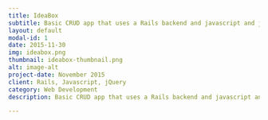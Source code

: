 ```yaml
---
title: IdeaBox
subtitle: Basic CRUD app that uses a Rails backend and javascript and jQuery to update the database, and your ideas without refreshing the page.
layout: default
modal-id: 1
date: 2015-11-30
img: ideabox.png
thumbnail: ideabox-thumbnail.png
alt: image-alt
project-date: November 2015
client: Rails, Javascript, jQuery
category: Web Development
description: Basic CRUD app that uses a Rails backend and javascript and jQuery to update the database, and your ideas without refreshing the page.

---
```

